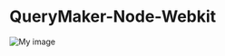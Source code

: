 # QueryMaker-Node-Webkit
![My image](https://user-images.githubusercontent.com/17859078/27675056-191af0b2-5cb1-11e7-88a8-97bcd1b26491.png)
